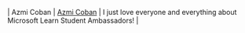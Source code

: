 | Azmi Coban | [Azmi Coban](https://github.com/Azmi-Coban) | I just love everyone and everything about Microsoft Learn Student Ambassadors! |